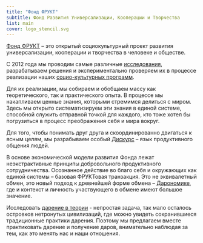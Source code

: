 ```yaml
---
title: "Фонд ФРУКТ"
subtitle: Фонд Развития Универсализации, Кооперации и Творчества
list: main
cover: logo_stencil.svg
---
```


[Фонд ФРУКТ](./frukt/index.md) – это открытый социокультурный проект развития универсализации, кооперации и творчества в человеке и обществе. 

С 2012 года мы проводим самые различные [исследования](./research/index.md), разрабатываем решения и экспериментально проверяем их в процессе реализации наших [социо-культурных программ](./designs/index.md).

Для их реализации, мы собираем и обобщаем массу как теоретического, так и практического опыта. В процессе мы накапливаем ценные знания, которыми стремимся делиться с миром. Здесь мы открыто систематизируем эти знания в единой системе, способной служить отправной точкой для каждого, кто тоже хотел бы погрузиться в процесс преображения себя и мира вокруг.

Для того, чтобы понимать друг друга и скоординированно двигаться к ясным целям, мы разрабываем особый [Дискурс](./discourse/index.md) – язык продуктивного общения людей.

В основе экономической модели развития Фонда лежат неэкстрактивные принципы добровольного продуктивного сотрудничества. Осознанное действие во благо себя и окружающих как единой системы – базовая ФРУКТовая транзакция. Это не эквивалетный обмен, это новый подход к древнейшей форме обмена – [Дарономике](./gifts/index.md), где и контекст и личность участвующего в обмене имеют большое значение.

Исследовать [дарение в теории](./research/gift-for-the-future/index.md) - непростая задача, так мало осталось островков нетронутых цивилизаций, где можно увидеть сохранившиеся традиционные практики дарения. Поэтому мы предлагаем вместе практиковать дарение и получение даров, внимательно наблюдая за тем, как это менять нас и наши отношения.
